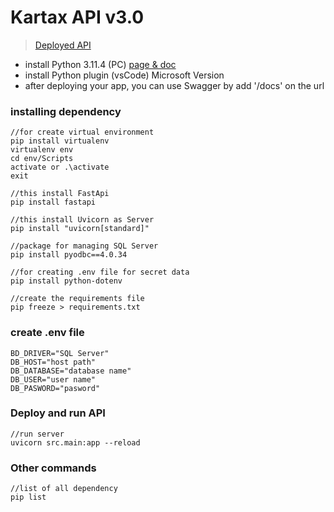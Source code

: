 # Kartax API v3.0

> [Deployed API](https://kartax-api-py.vercel.app/docs)

* install Python 3.11.4 (PC) [page & doc](https://www.python.org/)
* install Python plugin (vsCode) Microsoft Version
* after deploying your app, you can use Swagger by add '/docs' on the url

### installing dependency 
```
//for create virtual environment
pip install virtualenv
virtualenv env
cd env/Scripts
activate or .\activate
exit

//this install FastApi
pip install fastapi

//this install Uvicorn as Server
pip install "uvicorn[standard]"

//package for managing SQL Server
pip install pyodbc==4.0.34

//for creating .env file for secret data
pip install python-dotenv 

//create the requirements file
pip freeze > requirements.txt 
```

### create .env file
```
BD_DRIVER="SQL Server"
DB_HOST="host path"
DB_DATABASE="database name"
DB_USER="user name"
DB_PASWORD="pasword"
```

### Deploy and run API
```
//run server
uvicorn src.main:app --reload
```

### Other commands
```
//list of all dependency
pip list 
```